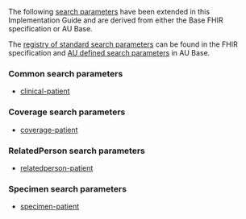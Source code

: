 
The following [search parameters]({{site.data.fhir.path}}search.html) have been extended in this Implementation Guide and are derived from either the Base FHIR specification or AU Base.  

The [registry of standard search parameters]({{site.data.fhir.path}}searchparameter-registry.html) can be found in the FHIR specification and [AU defined search parameters](http://build.fhir.org/ig/hl7au/au-fhir-base/search-parameters.html) in AU Base.

### Common search parameters

- [clinical-patient](SearchParameter-au-core-clinical-patient.html)

### Coverage search parameters

- [coverage-patient](SearchParameter-au-core-coverage-patient.html)

### RelatedPerson search parameters

- [relatedperson-patient](SearchParameter-au-core-relatedperson-patient.html)

### Specimen search parameters

- [specimen-patient](SearchParameter-au-core-specimen-patient.html)
